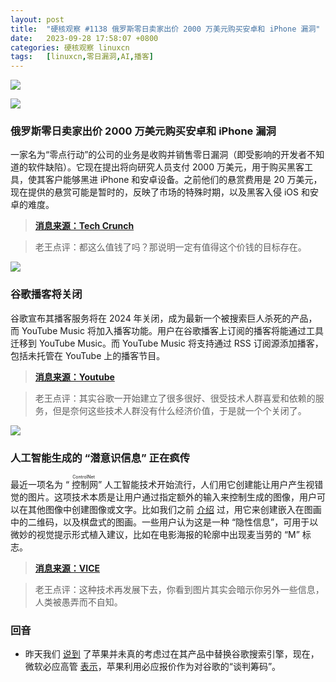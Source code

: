 ```yaml
---
layout: post
title:	"硬核观察 #1138 俄罗斯零日卖家出价 2000 万美元购买安卓和 iPhone 漏洞"
date:	2023-09-28 17:58:07 +0800 
categories:	硬核观察 linuxcn 
tags:	[linuxcn,零日漏洞,AI,播客]
---
```



![](/Asserts/Images//attachment/album/202309/28/175704fzz1l6jg2cr120b4.jpg)


![](/Asserts/Images//attachment/album/202309/28/175711jded7ydem96vvy7v.jpg)


### 俄罗斯零日卖家出价 2000 万美元购买安卓和 iPhone 漏洞


一家名为“零点行动”的公司的业务是收购并销售零日漏洞（即受影响的开发者不知道的软件缺陷）。它现在提出将向研究人员支付 2000 万美元，用于购买黑客工具，使其客户能够黑进 iPhone 和安卓设备。之前他们的悬赏费用是 20 万美元，现在提供的悬赏可能是暂时的，反映了市场的特殊时期，以及黑客入侵 iOS 和安卓的难度。



> 
> **[消息来源：Tech Crunch](https://techcrunch.com/2023/09/27/russian-zero-day-seller-offers-20m-for-hacking-android-and-iphones/)**
> 
> 
> 



> 
> 老王点评：都这么值钱了吗？那说明一定有值得这个价钱的目标存在。
> 
> 
> 


![](/Asserts/Images//attachment/album/202309/28/175729blnjj4rnrni0b004.jpg)


### 谷歌播客将关闭


谷歌宣布其播客服务将在 2024 年关闭，成为最新一个被搜索巨人杀死的产品，而 YouTube Music 将加入播客功能。用户在谷歌播客上订阅的播客将能通过工具迁移到 YouTube Music。而 YouTube Music 将支持通过 RSS 订阅源添加播客，包括未托管在 YouTube 上的播客节目。



> 
> **[消息来源：Youtube](https://blog.youtube/news-and-events/podcast-destination-on-youtube-music/)**
> 
> 
> 



> 
> 老王点评：其实谷歌一开始建立了很多很好、很受技术人群喜爱和依赖的服务，但是奈何这些技术人群没有什么经济价值，于是就一个个关闭了。
> 
> 
> 


![](/Asserts/Images//attachment/album/202309/28/175743gnn29riu6ncc9nc9.jpg)


### 人工智能生成的 “潜意识信息” 正在疯传


最近一项名为 “<ruby> 控制网 <rt>  ControlNet </rt></ruby>” 人工智能技术开始流行，人们用它创建能让用户产生视错觉的图片。这项技术本质是让用户通过指定额外的输入来控制生成的图像，用户可以在其他图像中创建图像或文字。比如我们之前 [介绍](/article-16200-1.html) 过，用它来创建嵌入在图画中的二维码，以及棋盘式的图画。一些用户认为这是一种 “隐性信息”，可用于以微妙的视觉提示形式植入建议，比如在电影海报的轮廓中出现麦当劳的 “M” 标志。



> 
> **[消息来源：VICE](https://www.vice.com/en/article/v7by5a/ai-generated-subliminal-messages-are-going-viral-heres-whats-really-going-on)**
> 
> 
> 



> 
> 老王点评：这种技术再发展下去，你看到图片其实会暗示你另外一些信息，人类被愚弄而不自知。
> 
> 
> 


### 回音


* 昨天我们 [说到](/article-16232-1.html) 了苹果并未真的考虑过在其产品中替换谷歌搜索引擎，现在，微软必应高管 [表示](https://www.bloomberg.com/news/articles/2023-09-27/microsoft-says-apple-used-bing-offer-as-google-bargaining-chip)，苹果利用必应报价作为对谷歌的“谈判筹码”。

